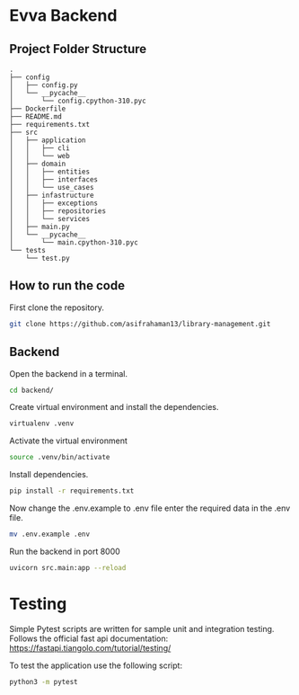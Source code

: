 # Evva Backend

## Project Folder Structure

```
.
├── config
│   ├── config.py
│   └── __pycache__
│       └── config.cpython-310.pyc
├── Dockerfile
├── README.md
├── requirements.txt
├── src
│   ├── application
│   │   ├── cli
│   │   └── web
│   ├── domain
│   │   ├── entities
│   │   ├── interfaces
│   │   └── use_cases
│   ├── infastructure
│   │   ├── exceptions
│   │   ├── repositories
│   │   └── services
│   ├── main.py
│   └── __pycache__
│       └── main.cpython-310.pyc
└── tests
    └── test.py
```

## How to run the code

First clone the repository.

```bash
git clone https://github.com/asifrahaman13/library-management.git
```

## Backend
Open the backend in a terminal.

```bash
cd backend/
```

Create virtual environment and install the dependencies.

```bash
virtualenv .venv
```

Activate the virtual environment

```bash
source .venv/bin/activate
```

Install dependencies.

```bash
pip install -r requirements.txt
```

Now change the .env.example to .env file enter the required data in the .env file.
```bash
mv .env.example .env
```

Run the backend in port 8000

```bash
uvicorn src.main:app --reload
```

# Testing

Simple Pytest scripts are written for sample unit and integration testing. Follows the official fast api documentation:
https://fastapi.tiangolo.com/tutorial/testing/

To test the application use the following script: 

```bash
python3 -m pytest
```
